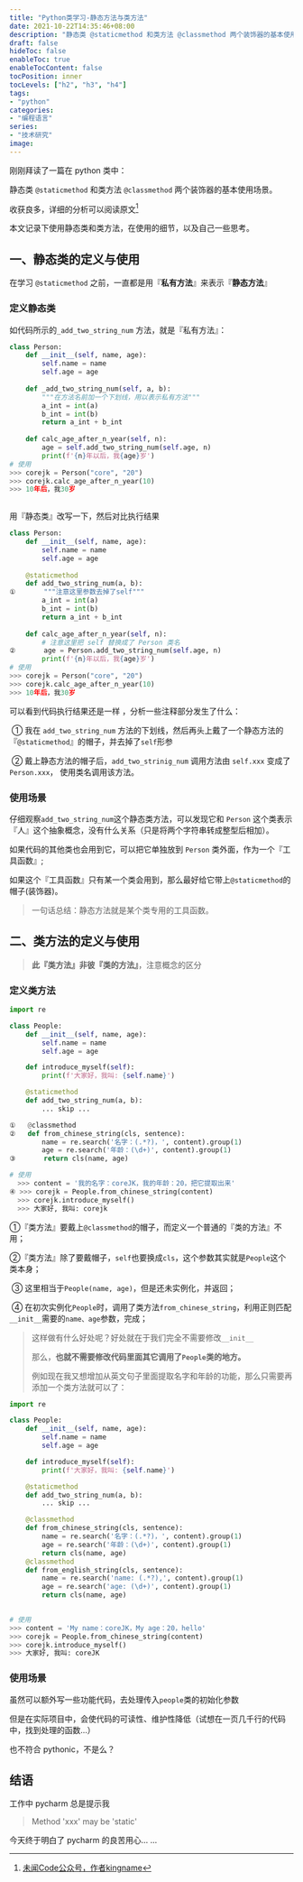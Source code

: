 ```yaml
---
title: "Python类学习-静态方法与类方法"
date: 2021-10-22T14:35:46+08:00
description: "静态类 @staticmethod 和类方法 @classmethod 两个装饰器的基本使用场景。"
draft: false
hideToc: false
enableToc: true
enableTocContent: false
tocPosition: inner
tocLevels: ["h2", "h3", "h4"]
tags:
- "python"
categories:
- "编程语言"
series:
- "技术研究"
image:
---
```


刚刚拜读了一篇在 python 类中：

静态类 `@staticmethod` 和类方法 `@classmethod` 两个装饰器的基本使用场景。   

收获良多，详细的分析可以阅读原文[^ 1]  

本文记录下使用静态类和类方法，在使用的细节，以及自己一些思考。

## 一、静态类的定义与使用

在学习 `@staticmethod` 之前，一直都是用『**私有方法**』来表示『**静态方法**』

### 定义静态类  

如代码所示的`_add_two_string_num` 方法，就是『私有方法』：

```python
class Person:
    def __init__(self, name, age):
        self.name = name
        self.age = age
        
    def _add_two_string_num(self, a, b):
        """在方法名前加一个下划线，用以表示私有方法"""
        a_int = int(a)
        b_int = int(b)
        return a_int + b_int
    
    def calc_age_after_n_year(self, n):
        age = self.add_two_string_num(self.age, n)
        print(f'{n}年以后，我{age}岁')
# 使用
>>> corejk = Person("core", "20")
>>> corejk.calc_age_after_n_year(10)
>>> 10年后，我30岁
    
```

用『静态类』改写一下，然后对比执行结果

```python
class Person:
    def __init__(self, name, age):
        self.name = name
        self.age = age
        
    @staticmethod
    def add_two_string_num(a, b):
①       """注意这里参数去掉了self"""
        a_int = int(a)
        b_int = int(b)
        return a_int + b_int
    
    def calc_age_after_n_year(self, n):
        # 注意这里把 self 替换成了 Person 类名
②       age = Person.add_two_string_num(self.age, n)
        print(f'{n}年以后，我{age}岁')
# 使用
>>> corejk = Person("core", "20")
>>> corejk.calc_age_after_n_year(10)
>>> 10年后，我30岁
```

可以看到代码执行结果还是一样  ，分析一些注释部分发生了什么：

​		① 我在 `add_two_string_num` 方法的下划线，然后再头上戴了一个静态方法的『`@staticmethod`』的帽子，并去掉了`self`形参    

​		② 戴上静态方法的帽子后，`add_two_strinig_num` 调用方法由 `self.xxx` 变成了`Person.xxx`， 使用类名调用该方法。

### 使用场景

仔细观察`add_two_string_num`这个静态类方法，可以发现它和 `Person` 这个类表示『人』这个抽象概念，没有什么关系（只是将两个字符串转成整型后相加）。  

如果代码的其他类也会用到它，可以把它单独放到 `Person` 类外面，作为一个『工具函数』;

如果这个『工具函数』只有某一个类会用到，那么最好给它带上`@staticmethod`的帽子(装饰器)。

> 一句话总结：静态方法就是某个类专用的工具函数。



## 二、类方法的定义与使用

> **此『类方法』非彼『类的方法』**，注意概念的区分

### 定义类方法

```python
import re

class People:
    def __init__(self, name, age):
        self.name = name
        self.age = age

    def introduce_myself(self):
        print(f'大家好，我叫: {self.name}')

    @staticmethod
    def add_two_string_num(a, b):
        ... skip ...

①   @classmethod
②   def from_chinese_string(cls, sentence):
        name = re.search('名字：(.*?)，', content).group(1)
        age = re.search('年龄：(\d+)', content).group(1)
③       return cls(name, age)

# 使用        
  >>> content = '我的名字：coreJK，我的年龄：20，把它提取出来'
④ >>> corejk = People.from_chinese_string(content)
  >>> corejk.introduce_myself()
  >>> 大家好, 我叫: corejk
```

​	①『类方法』要戴上`@classmethod`的帽子，而定义一个普通的『类的方法』不用；

​	②『类方法』除了要戴帽子，`self`也要换成`cls`，这个参数其实就是`People`这个类本身；

​	③ 这里相当于`People(name, age)`，但是还未实例化，并返回；

​	④ 在初次实例化`People`时，调用了类方法`from_chinese_string`，利用正则匹配`__init__`需要的`name、age`参数，完成；

> 这样做有什么好处呢？好处就在于我们完全不需要修改`__init__`  
>
> 那么，**也就不需要修改代码里面其它调用了`People`类的地方。**  
>
> 例如现在我又想增加从英文句子里面提取名字和年龄的功能，那么只需要再添加一个类方法就可以了：  

```python
import re

class People:
    def __init__(self, name, age):
        self.name = name
        self.age = age

    def introduce_myself(self):
        print(f'大家好，我叫: {self.name}')

    @staticmethod
    def add_two_string_num(a, b):
        ... skip ...

    @classmethod
    def from_chinese_string(cls, sentence):
        name = re.search('名字：(.*?)，', content).group(1)
        age = re.search('年龄：(\d+)', content).group(1)
        return cls(name, age)
	@classmethod
    def from_english_string(cls, sentence):
        name = re.search('name: (.*?),', content).group(1)
        age = re.search('age: (\d+)', content).group(1)
        return cls(name, age)
        

# 使用        
>>> content = 'My name：coreJK，My age：20，hello'
>>> corejk = People.from_chinese_string(content)
>>> corejk.introduce_myself()
>>> 大家好, 我叫: coreJK
```



### 使用场景

虽然可以额外写一些功能代码，去处理传入`people`类的初始化参数  

但是在实际项目中，会使代码的可读性、维护性降低（试想在一页几千行的代码中，找到处理的函数...）

也不符合 pythonic，不是么？

## 结语

工作中 pycharm 总是提示我

> Method 'xxx' may be 'static'

今天终于明白了 pycharm 的良苦用心... ...

[^ 1]: [未闻Code公众号，作者kingname](https://mp.weixin.qq.com/s/ssVqlcabRZU2V58WsL0FaA)

